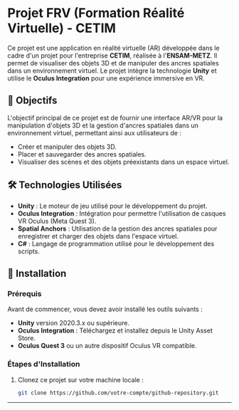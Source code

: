 # Projet FRV (Formation Réalité Virtuelle) - CETIM

Ce projet est une application en réalité virtuelle (AR) développée dans le cadre d'un projet pour l'entreprise **CETIM**, réalisée à l'**ENSAM-METZ**. Il permet de visualiser des objets 3D et de manipuler des ancres spatiales dans un environnement virtuel. Le projet intègre la technologie **Unity** et utilise le **Oculus Integration** pour une expérience immersive en VR.

## 📝 Objectifs

L'objectif principal de ce projet est de fournir une interface AR/VR pour la manipulation d'objets 3D et la gestion d'ancres spatiales dans un environnement virtuel, permettant ainsi aux utilisateurs de :
- Créer et manipuler des objets 3D.
- Placer et sauvegarder des ancres spatiales.
- Visualiser des scènes et des objets préexistants dans un espace virtuel.

## 🛠️ Technologies Utilisées

- **Unity** : Le moteur de jeu utilisé pour le développement du projet.
- **Oculus Integration** : Intégration pour permettre l'utilisation de casques VR Oculus (Meta Quest 3).
- **Spatial Anchors** : Utilisation de la gestion des ancres spatiales pour enregistrer et charger des objets dans l'espace virtuel.
- **C#** : Langage de programmation utilisé pour le développement des scripts.

## 🚀 Installation

### Prérequis

Avant de commencer, vous devez avoir installé les outils suivants :

- **Unity** version 2020.3.x ou supérieure.
- **Oculus Integration** : Téléchargez et installez depuis le Unity Asset Store.
- **Oculus Quest 3** ou un autre dispositif Oculus VR compatible.

### Étapes d'Installation

1. Clonez ce projet sur votre machine locale :
   ```bash
   git clone https://github.com/votre-compte/github-repository.git

---
